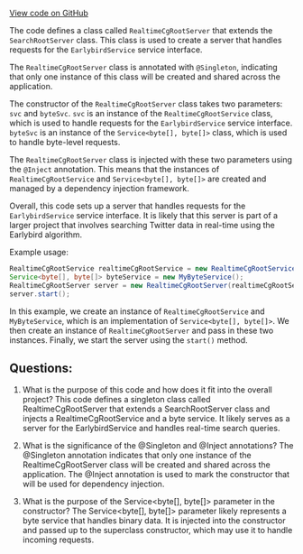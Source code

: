 [View code on GitHub](https://github.com/misbahsy/the-algorithm/src/java/com/twitter/search/earlybird_root/RealtimeCgRootServer.java)

The code defines a class called `RealtimeCgRootServer` that extends the `SearchRootServer` class. This class is used to create a server that handles requests for the `EarlybirdService` service interface. 

The `RealtimeCgRootServer` class is annotated with `@Singleton`, indicating that only one instance of this class will be created and shared across the application. 

The constructor of the `RealtimeCgRootServer` class takes two parameters: `svc` and `byteSvc`. `svc` is an instance of the `RealtimeCgRootService` class, which is used to handle requests for the `EarlybirdService` service interface. `byteSvc` is an instance of the `Service<byte[], byte[]>` class, which is used to handle byte-level requests.

The `RealtimeCgRootServer` class is injected with these two parameters using the `@Inject` annotation. This means that the instances of `RealtimeCgRootService` and `Service<byte[], byte[]>` are created and managed by a dependency injection framework.

Overall, this code sets up a server that handles requests for the `EarlybirdService` service interface. It is likely that this server is part of a larger project that involves searching Twitter data in real-time using the Earlybird algorithm. 

Example usage:

```java
RealtimeCgRootService realtimeCgRootService = new RealtimeCgRootService();
Service<byte[], byte[]> byteService = new MyByteService();
RealtimeCgRootServer server = new RealtimeCgRootServer(realtimeCgRootService, byteService);
server.start();
``` 

In this example, we create an instance of `RealtimeCgRootService` and `MyByteService`, which is an implementation of `Service<byte[], byte[]>`. We then create an instance of `RealtimeCgRootServer` and pass in these two instances. Finally, we start the server using the `start()` method.
## Questions: 
 1. What is the purpose of this code and how does it fit into the overall project?
   This code defines a singleton class called RealtimeCgRootServer that extends a SearchRootServer class and injects a RealtimeCgRootService and a byte service. It likely serves as a server for the EarlybirdService and handles real-time search queries.

2. What is the significance of the @Singleton and @Inject annotations?
   The @Singleton annotation indicates that only one instance of the RealtimeCgRootServer class will be created and shared across the application. The @Inject annotation is used to mark the constructor that will be used for dependency injection.

3. What is the purpose of the Service<byte[], byte[]> parameter in the constructor?
   The Service<byte[], byte[]> parameter likely represents a byte service that handles binary data. It is injected into the constructor and passed up to the superclass constructor, which may use it to handle incoming requests.